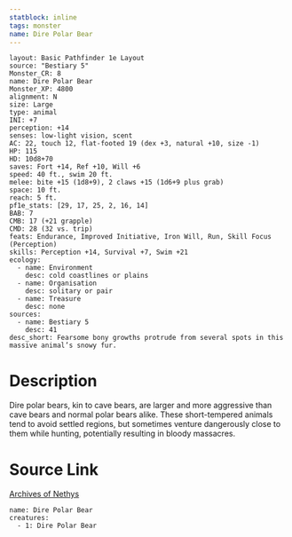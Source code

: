 ```yaml
---
statblock: inline
tags: monster
name: Dire Polar Bear
---
```

```statblock
layout: Basic Pathfinder 1e Layout
source: "Bestiary 5"
Monster_CR: 8
name: Dire Polar Bear
Monster_XP: 4800
alignment: N
size: Large
type: animal
INI: +7
perception: +14
senses: low-light vision, scent
AC: 22, touch 12, flat-footed 19 (dex +3, natural +10, size -1)
HP: 115
HD: 10d8+70
saves: Fort +14, Ref +10, Will +6
speed: 40 ft., swim 20 ft.
melee: bite +15 (1d8+9), 2 claws +15 (1d6+9 plus grab)
space: 10 ft.
reach: 5 ft.
pf1e_stats: [29, 17, 25, 2, 16, 14]
BAB: 7
CMB: 17 (+21 grapple)
CMD: 28 (32 vs. trip)
feats: Endurance, Improved Initiative, Iron Will, Run, Skill Focus (Perception)
skills: Perception +14, Survival +7, Swim +21
ecology:
  - name: Environment
    desc: cold coastlines or plains
  - name: Organisation
    desc: solitary or pair
  - name: Treasure
    desc: none
sources:
  - name: Bestiary 5
    desc: 41
desc_short: Fearsome bony growths protrude from several spots in this massive animal’s snowy fur.
```
# Description
Dire polar bears, kin to cave bears, are larger and more aggressive than cave bears and normal polar bears alike. These short-tempered animals tend to avoid settled regions, but sometimes venture dangerously close to them while hunting, potentially resulting in bloody massacres.
# Source Link
[Archives of Nethys](https://aonprd.com/MonsterDisplay.aspx?ItemName=Dire%20Polar%20Bear)
```encounter-table
name: Dire Polar Bear
creatures:
  - 1: Dire Polar Bear
```
